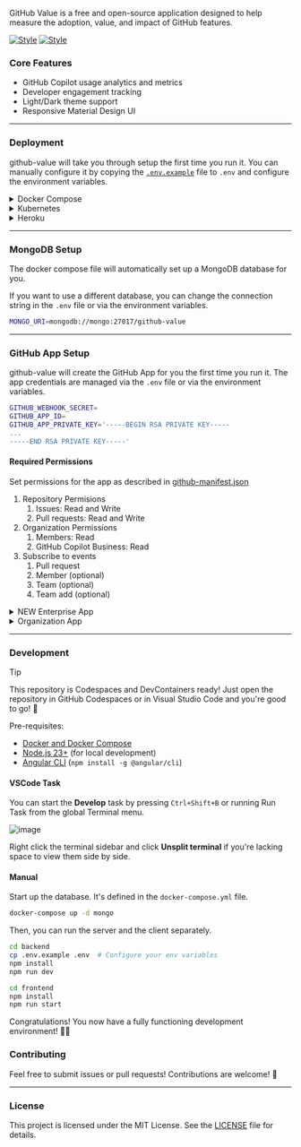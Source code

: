 GitHub Value is a free and open-source application designed to help measure the adoption, value, and impact of GitHub features.

[![Style](https://github.com/user-attachments/assets/09c494cd-fbdb-4b8e-9cb3-696371e9487a)](https://github.com/settings/appearance#gh-dark-mode-only)
[![Style](https://github.com/user-attachments/assets/aca22119-b996-4bd4-b215-63874cce91c1)](https://github.com/settings/appearance#gh-light-mode-only)

### Core Features

- GitHub Copilot usage analytics and metrics
- Developer engagement tracking
- Light/Dark theme support
- Responsive Material Design UI

------------

### Deployment

github-value will take you through setup the first time you run it. You can manually configure it by copying the [`.env.example`](./.env.example) file to `.env` and configure the environment variables.

<details>
  <summary>Docker Compose</summary>
sfdsdfsadf
  Install [docker compose](https://docs.docker.com/compose/install/) and run one command.

  ```bash
  docker-compose up
  ```
</details>

<details>
  <summary>Kubernetes</summary>

  @MattG57 has built a Kubernetes deployment for github-value. You can find it [here](https://github.com/MattG57/gvm-chart).

  If you want to deploy it to your own cluster, you can use the following command.
</details>

<details>
  <summary>Heroku</summary>

  You can deploy the application to [Heroku](https://www.heroku.com/) using the [Heroku CLI](https://devcenter.heroku.com/articles/heroku-cli#install-with-an-installer).

  <b>WARNING: Deploying to Heroku will cost you about $17/month.</b>

  Login, create a new app, and deploy the application.

  ```bash
  heroku login

  # If new app, create it
  heroku create your-app-name

  # Set stack to container
  heroku stack:set container -a your-app-name

  # Push and deploy
  git push heroku main

  # Check the logs
  heroku logs --tail

  # Check the status of the app
  heroku ps

  # Open the app in the browser
  heroku open
  ```

  The first time you visit the app it will walk you through creating the GitHub App in your organization.

  You will need to manually add the [config vars](https://devcenter.heroku.com/articles/config-vars) to the Heroku app. You can also edit config vars from your app’s `Settings` tab in the [Heroku Dashboard](https://dashboard.heroku.com/).
  
  ```bash
  # Set all config vars
  heroku config:set GITHUB_APP_ID="1234567"
  heroku config:set GITHUB_APP_INSTALLATION_ID="12345678"
  heroku config:set GITHUB_APP_PRIVATE_KEY="$(cat path/to/secret.key)"
  heroku config:set GITHUB_WEBHOOK_SECRET="secret"
  heroku config:set WEBHOOK_PROXY_URL="https://smee.io/123" # You can get this URL from your app after it starts
  heroku config:set BASE_URL="https://octodemo-9e26d32b64b8.herokuapp.com" # This is the URL of your Heroku app

  # Verify that the config vars are set correctly
  heroku config

  # Restart the app
  heroku restart -a app_name
  ```
</details>

------------

### MongoDB Setup

The docker compose file will automatically set up a MongoDB database for you.

If you want to use a different database, you can change the connection string in the `.env` file or via the environment variables.

```bash
MONGO_URI=mongodb://mongo:27017/github-value
```

------------

### GitHub App Setup

github-value will create the GitHub App for you the first time you run it. The app credentials are managed via the `.env` file or via the environment variables.

```bash
GITHUB_WEBHOOK_SECRET=
GITHUB_APP_ID=
GITHUB_APP_PRIVATE_KEY='-----BEGIN RSA PRIVATE KEY-----
...
-----END RSA PRIVATE KEY-----'
```

#### Required Permissions

Set permissions for the app as described in [github-manifest.json](./backend/github-manifest.json)

1. Repository Permisions
   1. Issues: Read and Write
   2. Pull requests: Read and Write
2. Organization Permissions
   1. Members: Read
   2. GitHub Copilot Business: Read
3. Subscribe to events
   1. Pull request
   2. Member (optional)
   3. Team (optional)
   4. Team add (optional)

<details>
  <summary>NEW Enterprise App</summary>

  If you have multiple organizations you'd like to monitor copilot usage for, you can now [create GitHub Apps for use within the Enterprise](https://github.blog/changelog/2024-10-22-enterprises-can-create-github-apps-for-use-within-the-enterprise/).

  1. [Registering a GitHub App](https://docs.github.com/en/enterprise-cloud@latest/apps/creating-github-apps/registering-a-github-app/registering-a-github-app#registering-a-github-app)
  2. Set permissions as described in [permissions](#required-permissions)
</details>

<details>
  <summary>Organization App</summary>
  You can create an organization app directly from github-value. On your first launch when you visit the website it will take you through setup. Simply click register and follow the instructions. You can also optionally use an existing app.
</details>

------------

### Development

> [!TIP]
> This repository is Codespaces and DevContainers ready! Just open the repository in GitHub Codespaces or in Visual Studio Code and you're good to go! 🚀

Pre-requisites:

- [Docker and Docker Compose](https://docs.docker.com/compose/install/)
- [Node.js 23+](https://nodejs.org/en) (for local development)
- [Angular CLI](https://angular.dev/tools/cli/setup-local#install-the-angular-cli) (`npm install -g @angular/cli`)

#### VSCode Task

You can start the **Develop** task by pressing `Ctrl+Shift+B` or running Run Task from the global Terminal menu.

![image](https://github.com/user-attachments/assets/7ae066e7-654b-4569-bacc-652edac1e0b1)

Right click the terminal sidebar and click **Unsplit terminal** if you're lacking space to view them side by side.

#### Manual

Start up the database. It's defined in the `docker-compose.yml` file.

```bash
docker-compose up -d mongo
```

Then, you can run the server and the client separately.

```bash
cd backend
cp .env.example .env  # Configure your env variables
npm install
npm run dev
```

```bash
cd frontend
npm install
npm run start
```

Congratulations! You now have a fully functioning development environment! 🧑‍💻

### Contributing

Feel free to submit issues or pull requests! Contributions are welcome! 🤗

------------

### License

This project is licensed under the MIT License. See the [LICENSE](./LICENSE) file for details.
